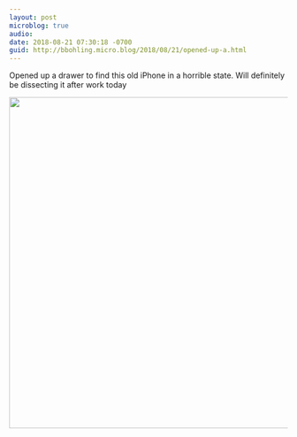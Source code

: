 ```yaml
---
layout: post
microblog: true
audio: 
date: 2018-08-21 07:30:18 -0700
guid: http://bbohling.micro.blog/2018/08/21/opened-up-a.html
---
```

Opened up a drawer to find this old iPhone in a horrible state. Will definitely be dissecting it after work today

<img src="http://micro.brandonbohling.com/uploads/2018/f59c812b17.jpg" width="600" height="599" />
